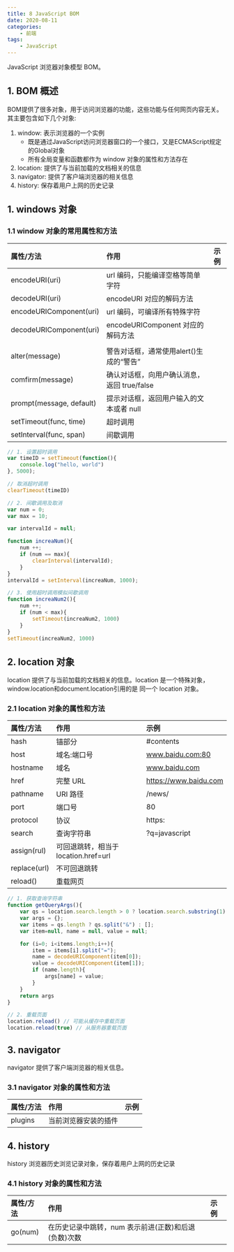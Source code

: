 ```yaml
---
title: 8 JavaScript BOM
date: 2020-08-11
categories:
    - 前端
tags:
	- JavaScript
---
```

JavaScript 浏览器对象模型 BOM。
<!-- more -->

## 1. BOM 概述
BOM提供了很多对象，用于访问浏览器的功能，这些功能与任何网页内容无关。其主要包含如下几个对象:
1. window: 表示浏览器的一个实例
    - 既是通过JavaScript访问浏览器窗口的一个接口，又是ECMAScript规定的Global对象
    - 所有全局变量和函数都作为 window 对象的属性和方法存在
2. location: 提供了与当前加载的文档相关的信息
3. navigator: 提供了客户端浏览器的相关信息
4. history: 保存着用户上网的历史记录

## 1. windows 对象
### 1.1 window 对象的常用属性和方法

|属性/方法|作用|示例|
|:---|:---|:---|
|encodeURI(uri)|url 编码，只能编译空格等简单字符||
|decodeURI(uri)|encodeURI 对应的解码方法||
|encodeURIComponent(uri)|url 编码，可编译所有特殊字符||
|decodeURIComponent(uri)|encodeURIComponent 对应的解码方法||
||||
|alter(message)|警告对话框，通常使用alert()生成的“警告”||
|comfirm(message)|确认对话框，向用户确认消息，返回 true/false||
|prompt(message, default)|提示对话框，返回用户输入的文本或者 null||
|setTimeout(func, time)|超时调用||
|setInterval(func, span)|间歇调用||


```js
// 1. 设置超时调用
var timeID = setTimeout(function(){
    console.log("hello, world")
}, 5000);

// 取消超时调用
clearTimeout(timeID)

// 2. 间歇调用及取消
var num = 0;
var max = 10;

var intervalId = null;

function increaNum(){
    num ++;
    if (num == max){
        clearInterval(intervalId);
    }
}
intervalId = setInterval(increaNum, 1000);

// 3. 使用超时调用模拟间歇调用
function increaNum2(){
    num ++;
    if (num < max){
        setTimeout(increaNum2, 1000)
    }
}
setTimeout(increaNum2, 1000)
```

## 2. location 对象
location 提供了与当前加载的文档相关的信息。location 是一个特殊对象，window.location和document.location引用的是 同一个 location 对象。

### 2.1 location 对象的属性和方法
|属性/方法|作用|示例|
|:---|:---|:---|
|hash|锚部分|#contents|
|host|域名:端口号|www.baidu.com:80|
|hostname|域名|www.baidu.com|
|href|完整 URL|https://www.baidu.com|
|pathname|URI 路径|/news/|
|port|端口号|80|
|protocol|协议|https:|
|search|查询字符串|?q=javascript|
|assign(rul)|可回退跳转，相当于 location.href=url||
|replace(url)|不可回退跳转||
|reload()|重载网页||

```js
// 1. 获取查询字符串
function getQueryArgs(){
    var qs = location.search.length > 0 ? location.search.substring(1): ""
    var args = {};
    var items = qs.length ? qs.split("&") : [];
    var item=null, name = null, value = null;

    for (i=0; i<items.length;i++){
        item = items[i].split("=");
        name = decodeURIComponent(item[0]);
        value = decodeURIComponent(item[1]);
        if (name.length){
            args[name] = value;
        }
    }
    return args
}

// 2. 重载页面
location.reload() // 可能从缓存中重载页面
location.reload(true) // 从服务器重载页面
```

## 3. navigator
navigator 提供了客户端浏览器的相关信息。

### 3.1 navigator 对象的属性和方法

|属性/方法|作用|示例|
|:---|:---|:---|
|plugins|当前浏览器安装的插件||

## 4. history 
history 浏览器历史浏览记录对象，保存着用户上网的历史记录

### 4.1 history 对象的属性和方法
|属性/方法|作用|示例|
|:---|:---|:---|
|go(num)|在历史记录中跳转，num 表示前进(正数)和后退(负数)次数||
